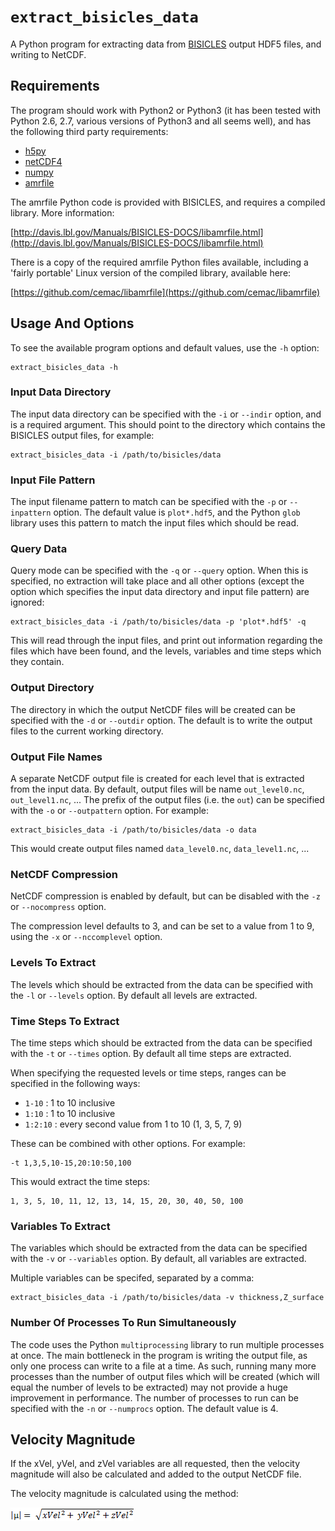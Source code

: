 # `extract_bisicles_data`

A Python program for extracting data from
[BISICLES](http://davis.lbl.gov/Manuals/BISICLES-DOCS/) output HDF5 files, and
writing to NetCDF.

## Requirements

The program should work with Python2 or Python3 (it has been tested with Python
2.6, 2.7, various versions of Python3 and all seems well), and has the
following third party requirements:

  * [h5py](https://www.h5py.org/)
  * [netCDF4](https://github.com/Unidata/netcdf4-python)
  * [numpy](https://numpy.org/)
  * [amrfile](http://davis.lbl.gov/Manuals/BISICLES-DOCS/libamrfile.html#python)

The amrfile Python code is provided with BISICLES, and requires a compiled
library. More information:

[http://davis.lbl.gov/Manuals/BISICLES-DOCS/libamrfile.html](http://davis.lbl.gov/Manuals/BISICLES-DOCS/libamrfile.html)

There is a copy of the required amrfile Python files available, including a
'fairly portable' Linux version of the compiled library, available here:

[https://github.com/cemac/libamrfile](https://github.com/cemac/libamrfile)

## Usage And Options

To see the available program options and default values, use the `-h` option:

```
extract_bisicles_data -h
```

### Input Data Directory

The input data directory can be specified with the `-i` or `--indir` option,
and is a required argument. This should point to the directory which contains
the BISICLES output files, for example:

```
extract_bisicles_data -i /path/to/bisicles/data
```

### Input File Pattern

The input filename pattern to match can be specified with the `-p` or
`--inpattern` option. The default value is `plot*.hdf5`, and the Python `glob`
library uses this pattern to match the input files which should be read.

### Query Data

Query mode can be specified with the `-q` or `--query` option. When this is
specified, no extraction will take place and all other options (except the
option which specifies the input data directory and input file pattern) are ignored:

```
extract_bisicles_data -i /path/to/bisicles/data -p 'plot*.hdf5' -q
```

This will read through the input files, and print out information regarding the
files which have been found, and the levels, variables and time steps which
they contain.

### Output Directory

The directory in which the output NetCDF files will be created can be specified
with the `-d` or `--outdir` option. The default is to write the output files to
the current working directory.

### Output File Names

A separate NetCDF output file is created for each level that is extracted from
the input data. By default, output files will be name `out_level0.nc`,
`out_level1.nc`, ... The prefix of the output files (i.e. the `out`) can be
specified with the `-o` or `--outpattern` option. For example:

```
extract_bisicles_data -i /path/to/bisicles/data -o data
```

This would create output files named `data_level0.nc`, `data_level1.nc`, ...

### NetCDF Compression

NetCDF compression is enabled by default, but can be disabled with the `-z` or
`--nocompress` option.

The compression level defaults to 3, and can be set to a value from 1 to 9,
using the `-x` or `--nccomplevel` option.

### Levels To Extract

The levels which should be extracted from the data can be specified with the
`-l` or `--levels` option. By default all levels are extracted.

### Time Steps To Extract

The time steps which should be extracted from the data can be specified with the
`-t` or `--times` option. By default all time steps are extracted.

When specifying the requested levels or time steps, ranges can be specified in
the following ways:

  * `1-10` : 1 to 10 inclusive
  * `1:10` : 1 to 10 inclusive
  * `1:2:10` : every second value from 1 to 10 (1, 3, 5, 7, 9)

These can be combined with other options. For example:

```
-t 1,3,5,10-15,20:10:50,100
```

This would extract the time steps:

```
1, 3, 5, 10, 11, 12, 13, 14, 15, 20, 30, 40, 50, 100
```

### Variables To Extract

The variables which should be extracted from the data can be specified with the
`-v` or `--variables` option. By default, all variables are extracted.

Multiple variables can be specifed, separated by a comma:

```
extract_bisicles_data -i /path/to/bisicles/data -v thickness,Z_surface
```

### Number Of Processes To Run Simultaneously

The code uses the Python `multiprocessing` library to run multiple processes at
once. The main bottleneck in the program is writing the output file, as only
one process can write to a file at a time. As such, running many more processes
than the number of output files which will be created (which will equal the
number of levels to be extracted) may not provide a huge improvement in
performance. The number of processes to run can be specified with the `-n` or
`--numprocs` option. The default value is 4.

## Velocity Magnitude

If the xVel, yVel, and zVel variables are all requested, then the velocity magnitude will also be calculated and added to the output NetCDF file.

The velocity magnitude is calculated using the method:

![velocity magnitude formula](velocity_magnitude.png "velocity magnitude formula")
